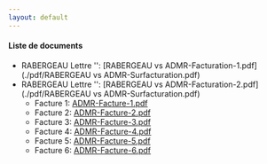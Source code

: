 ```yaml
---
layout: default
---
```


#### Liste de documents

- RABERGEAU Lettre '': [RABERGEAU vs ADMR-Facturation-1.pdf](./pdf/RABERGEAU vs ADMR-Surfacturation.pdf)
- RABERGEAU Lettre '': [RABERGEAU vs ADMR-Facturation-2.pdf](./pdf/RABERGEAU vs ADMR-Surfacturation.pdf)
  - Facture 1: [ADMR-Facture-1.pdf](./pdf/ADMR-Facture-1.pdf)
  - Facture 2: [ADMR-Facture-2.pdf](./pdf/ADMR-Facture-2.pdf)
  - Facture 3: [ADMR-Facture-3.pdf](./pdf/ADMR-Facture-3.pdf)
  - Facture 4: [ADMR-Facture-4.pdf](./pdf/ADMR-Facture-4.pdf) 
  - Facture 5: [ADMR-Facture-5.pdf](./pdf/ADMR-Facture-5.pdf)
  - Facture 6: [ADMR-Facture-6.pdf](./pdf/ADMR-Facture-6.pdf)
